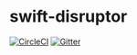 # swift-disruptor

[![CircleCI](https://img.shields.io/circleci/build/github/tuplestream/swift-disruptor)](https://app.circleci.com/pipelines/github/tuplestream/swift-disruptor)
[![Gitter](https://badges.gitter.im/tuplestream/community.svg)](https://gitter.im/tuplestream/community?utm_source=badge&utm_medium=badge&utm_campaign=pr-badge)
